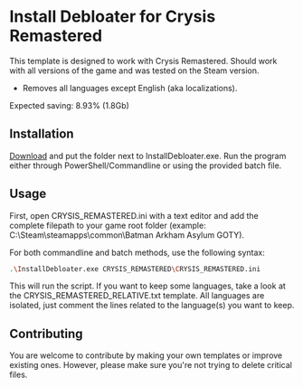 # Install Debloater for Crysis Remastered

This template is designed to work with Crysis Remastered. Should work with all versions of the game and was tested on the Steam version. 
- Removes all languages except English (aka localizations).

Expected saving: 8.93% (1.8Gb)

## Installation

[Download](https://github.com/neatodev/InstallDebloater/blob/main/templates/CRYSIS_REMASTERED/CRYSIS_REMASTERED.zip) and put the folder next to InstallDebloater.exe. Run the program either through PowerShell/Commandline or using the provided batch file.

## Usage

First, open CRYSIS_REMASTERED.ini with a text editor and add the complete filepath to your game root folder (example: C:\Steam\steamapps\common\Batman Arkham Asylum GOTY).

For both commandline and batch methods, use the following syntax:

```bash
.\InstallDebloater.exe CRYSIS_REMASTERED\CRYSIS_REMASTERED.ini
```
This will run the script.
If you want to keep some languages, take a look at the CRYSIS_REMASTERED_RELATIVE.txt template. All languages are isolated, just comment the lines related to the language(s) you want to keep. 

## Contributing
You are welcome to contribute by making your own templates or improve existing ones. However, please make sure you're not trying to delete critical files. 